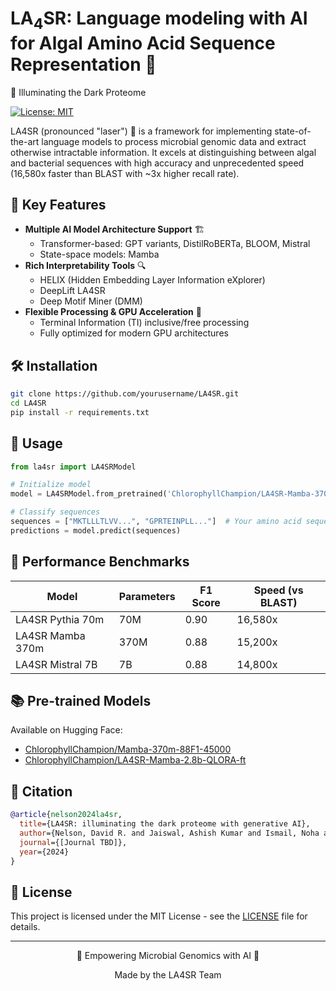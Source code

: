 # LA<sub>4</sub>SR: Language modeling with AI for Algal Amino Acid Sequence Representation 🧬

🔬 Illuminating the
             Dark Proteome


[![License: MIT](https://img.shields.io/badge/License-MIT-yellow.svg)](https://opensource.org/licenses/MIT)

LA4SR (pronounced "laser") 🎯 is a framework for implementing state-of-the-art language models to process microbial genomic data and extract otherwise intractable information. It excels at distinguishing between algal and bacterial sequences with high accuracy and unprecedented speed (16,580x faster than BLAST with ~3x higher recall rate).

## 🧫 Key Features

- **Multiple AI Model Architecture Support** 🏗️
  - Transformer-based: GPT variants, DistilRoBERTa, BLOOM, Mistral
  - State-space models: Mamba
- **Rich Interpretability Tools** 🔍
  - HELIX (Hidden Embedding Layer Information eXplorer)
  - DeepLift LA4SR
  - Deep Motif Miner (DMM)
- **Flexible Processing & GPU Acceleration** 🚄
  - Terminal Information (TI) inclusive/free processing
  - Fully optimized for modern GPU architectures

## 🛠️ Installation

```bash
git clone https://github.com/yourusername/LA4SR.git
cd LA4SR
pip install -r requirements.txt
```

## 🎯 Usage

```python
from la4sr import LA4SRModel

# Initialize model
model = LA4SRModel.from_pretrained('ChlorophyllChampion/LA4SR-Mamba-370m-88F1-45000')

# Classify sequences
sequences = ["MKTLLLTLVV...", "GPRTEINPLL..."]  # Your amino acid sequences
predictions = model.predict(sequences)
```

## 🌊 Performance Benchmarks

| Model | Parameters | F1 Score | Speed (vs BLAST) |
|-------|------------|----------|------------------|
| LA4SR Pythia 70m | 70M | 0.90 | 16,580x |
| LA4SR Mamba 370m | 370M | 0.88 | 15,200x |
| LA4SR Mistral 7B | 7B | 0.88 | 14,800x |

## 📚 Pre-trained Models

Available on Hugging Face:
- [ChlorophyllChampion/Mamba-370m-88F1-45000](https://huggingface.co/ChlorophyllChampion/Mamba-370m-88F1-45000)
- [ChlorophyllChampion/LA4SR-Mamba-2.8b-QLORA-ft](https://huggingface.co/ChlorophyllChampion/LA4SR-Mamba-2.8b-QLORA-ft)

## 📝 Citation

```bibtex
@article{nelson2024la4sr,
  title={LA4SR: illuminating the dark proteome with generative AI},
  author={Nelson, David R. and Jaiswal, Ashish Kumar and Ismail, Noha and Salehi-Ashtiani, Kourosh},
  journal={[Journal TBD]},
  year={2024}
}
```

## 📄 License

This project is licensed under the MIT License - see the [LICENSE](LICENSE) file for details.

---
<div align="center">
🧬 Empowering Microbial Genomics with AI 🧬

Made by the LA4SR Team
</div>
